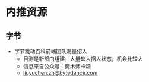 # 内推资源

## 字节

- 字节跳动百科前端团队海量招人
  - 目测是新部门组建，大量缺人招人状态，机会比较大
  - 信息来自公众号：魔术师卡颂
  - liuyuchen.zh@bytedance.com
